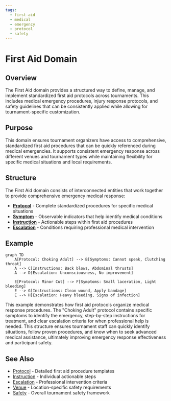 ```yaml
---
tags:
  - first-aid
  - medical
  - emergency
  - protocol
  - safety
---
```


# First Aid Domain

## Overview

The First Aid domain provides a structured way to define, manage, and implement standardized first aid protocols across tournaments. This includes medical emergency procedures, injury response protocols, and safety guidelines that can be consistently applied while allowing for tournament-specific customization.

## Purpose

This domain ensures tournament organizers have access to comprehensive, standardized first aid procedures that can be quickly referenced during medical emergencies. It supports consistent emergency response across different venues and tournament types while maintaining flexibility for specific medical situations and local requirements.

## Structure

The First Aid domain consists of interconnected entities that work together to provide comprehensive emergency medical response:

- **[Protocol](protocol.md)** - Complete standardized procedures for specific medical situations
- **[Symptom](symptom.md)** - Observable indicators that help identify medical conditions  
- **[Instruction](instruction.md)** - Actionable steps within first aid procedures
- **[Escalation](escalation.md)** - Conditions requiring professional medical intervention

## Example

```mermaid
graph TD
    A[Protocol: Choking Adult] --> B[Symptoms: Cannot speak, Clutching throat]
    A --> C[Instructions: Back blows, Abdominal thrusts]
    A --> D[Escalation: Unconsciousness, No improvement]
    
    E[Protocol: Minor Cut] --> F[Symptoms: Small laceration, Light bleeding]
    E --> G[Instructions: Clean wound, Apply bandage]
    E --> H[Escalation: Heavy bleeding, Signs of infection]
```

This example demonstrates how first aid protocols organize medical response procedures. The "Choking Adult" protocol contains specific symptoms to identify the emergency, step-by-step instructions for treatment, and clear escalation criteria for when professional help is needed. This structure ensures tournament staff can quickly identify situations, follow proven procedures, and know when to seek advanced medical assistance, ultimately improving emergency response effectiveness and participant safety.

## See Also

- [Protocol](protocol.md) - Detailed first aid procedure templates
- [Instruction](instruction.md) - Individual actionable steps
- [Escalation](escalation.md) - Professional intervention criteria
- [Venue](../venue/README.md) - Location-specific safety requirements
- [Safety](../safety/README.md) - Overall tournament safety framework
